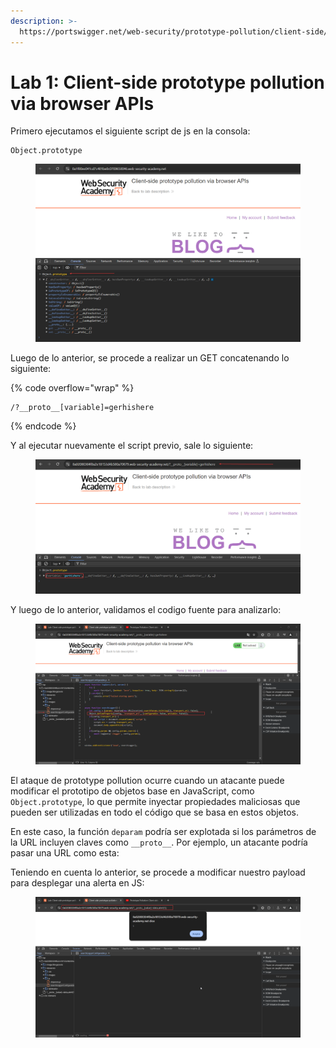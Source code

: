 ```yaml
---
description: >-
  https://portswigger.net/web-security/prototype-pollution/client-side/browser-apis/lab-prototype-pollution-client-side-prototype-pollution-via-browser-apis
---
```


# Lab 1: Client-side prototype pollution via browser APIs

Primero ejecutamos el siguiente script de js en la consola:

```
Object.prototype
```

<figure><img src="../../.gitbook/assets/image (41).png" alt=""><figcaption></figcaption></figure>

Luego de lo anterior, se procede a realizar un GET concatenando lo siguiente:

{% code overflow="wrap" %}
```
/?__proto__[variable]=gerhishere
```
{% endcode %}

Y al ejecutar nuevamente el script previo, sale lo siguiente:

<figure><img src="../../.gitbook/assets/image (42).png" alt=""><figcaption></figcaption></figure>

Y luego de lo anterior, validamos el codigo fuente para analizarlo:

<figure><img src="../../.gitbook/assets/image (43).png" alt=""><figcaption></figcaption></figure>

El ataque de prototype pollution ocurre cuando un atacante puede modificar el prototipo de objetos base en JavaScript, como `Object.prototype`, lo que permite inyectar propiedades maliciosas que pueden ser utilizadas en todo el código que se basa en estos objetos.

En este caso, la función `deparam` podría ser explotada si los parámetros de la URL incluyen claves como `__proto__`. Por ejemplo, un atacante podría pasar una URL como esta:

Teniendo en cuenta lo anterior, se procede a modificar nuestro payload para desplegar una alerta en JS:

<figure><img src="../../.gitbook/assets/image (44).png" alt=""><figcaption></figcaption></figure>
